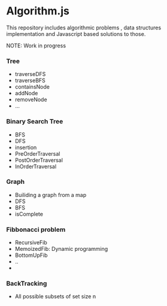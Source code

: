 # Algorithm.js

This repository includes algorithmic problems , data structures implementation and Javascript based solutions to those.

NOTE: Work in progress 

### Tree
  * traverseDFS
  * traverseBFS
  * containsNode
  * addNode
  * removeNode
  * ...

### Binary Search Tree
  * BFS
  * DFS
  * insertion
  * PreOrderTraversal
  * PostOrderTraversal
  * InOrderTraversal

### Graph
  * Builiding a graph from a map
  * DFS
  * BFS
  * isComplete

### Fibbonacci problem
  * RecursiveFib
  * MemoizedFib: Dynamic programming
  * BottomUpFib
  * ..
  * 
  
### BackTracking
  * All possible subsets of set size n


